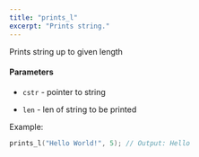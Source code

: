 ```yaml
---
title: "prints_l"
excerpt: "Prints string."
---
```

Prints string up to given length 
#### Parameters
* `cstr` - pointer to string 

* `len` - len of string to be printed

Example:

```cpp
prints_l("Hello World!", 5); // Output: Hello
```
